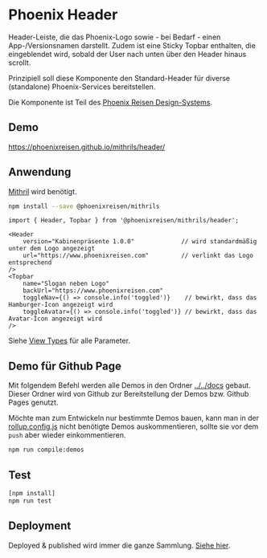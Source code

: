 # Phoenix Header

Header-Leiste, die das Phoenix-Logo sowie - bei Bedarf - einen App-/Versionsnamen darstellt. Zudem ist eine
Sticky Topbar enthalten, die eingeblendet wird, sobald der User nach unten über den Header hinaus scrollt.

Prinzipiell soll diese Komponente den Standard-Header für diverse (standalone) Phoenix-Services bereitstellen.

Die Komponente ist Teil des [Phoenix Reisen Design-Systems](https://design-system.phoenixreisen.net).

## Demo

https://phoenixreisen.github.io/mithrils/header/

## Anwendung

[Mithril](https://mithriljs.org/) wird benötigt.

```bash
npm install --save @phoenixreisen/mithrils
```

```tsx
import { Header, Topbar } from '@phoenixreisen/mithrils/header';

<Header
    version="Kabinenpräsente 1.0.0"             // wird standardmäßig unter dem Logo angezeigt
    url="https://www.phoenixreisen.com"         // verlinkt das Logo entsprechend
/>
<Topbar
    name="Slogan neben Logo"
    backUrl="https://www.phoenixreisen.com"
    toggleNav={() => console.info('toggled')}    // bewirkt, dass das Hamburger-Icon angezeigt wird
    toggleAvatar={() => console.info('toggled')} // bewirkt, dass das Avatar-Icon angezeigt wird
/>
```

Siehe [View Types](https://github.com/phoenixreisen/mithrils/blob/main/src/header/topbar.m.tsx) für alle Parameter.

## Demo für Github Page

Mit folgendem Befehl werden alle Demos in den Ordner [../../docs](../../docs) gebaut. Dieser Ordner wird von Github zur Bereitstellung der Demos bzw. Github Pages genutzt.

Möchte man zum Entwickeln nur bestimmte Demos bauen, kann man in der [rollup.config.js](../../rollup.config.js) nicht benötigte Demos auskommentieren, sollte sie vor dem `push` aber wieder einkommentieren.

```bash
npm run compile:demos
```

## Test

```bash
[npm install]
npm run test
```

## Deployment

Deployed & published wird immer die ganze Sammlung. [Siehe hier](../../README.md).